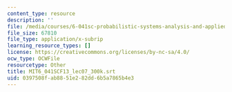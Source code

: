 ```yaml
---
content_type: resource
description: ''
file: /media/courses/6-041sc-probabilistic-systems-analysis-and-applied-probability-fall-2013/0397508fab8851e282dd6b5a7865b4e3_MIT6_041SCF13_lec07_300k.vtt
file_size: 67810
file_type: application/x-subrip
learning_resource_types: []
license: https://creativecommons.org/licenses/by-nc-sa/4.0/
ocw_type: OCWFile
resourcetype: Other
title: MIT6_041SCF13_lec07_300k.srt
uid: 0397508f-ab88-51e2-82dd-6b5a7865b4e3
---
```

